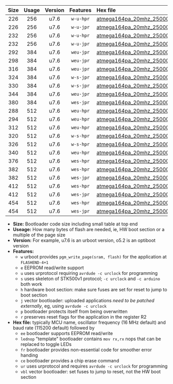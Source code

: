 |Size|Usage|Version|Features|Hex file|
|:-:|:-:|:-:|:-:|:--|
|226|256|u7.6|`w-u-hpr`|[atmega164pa_20mhz_250000bps_ur.hex](https://raw.githubusercontent.com/stefanrueger/urboot/main//atmega164pa_20mhz_250000bps_ur.hex)|
|226|256|u7.6|`w-u-jpr`|[atmega164pa_20mhz_250000bps_ur_vbl.hex](https://raw.githubusercontent.com/stefanrueger/urboot/main//atmega164pa_20mhz_250000bps_ur_vbl.hex)|
|232|256|u7.6|`w-u-hpr`|[atmega164pa_20mhz_250000bps_lednop_ur.hex](https://raw.githubusercontent.com/stefanrueger/urboot/main//atmega164pa_20mhz_250000bps_lednop_ur.hex)|
|232|256|u7.6|`w-u-jpr`|[atmega164pa_20mhz_250000bps_lednop_ur_vbl.hex](https://raw.githubusercontent.com/stefanrueger/urboot/main//atmega164pa_20mhz_250000bps_lednop_ur_vbl.hex)|
|292|384|u7.6|`weu-jpr`|[atmega164pa_20mhz_250000bps_ee_ur_vbl.hex](https://raw.githubusercontent.com/stefanrueger/urboot/main//atmega164pa_20mhz_250000bps_ee_ur_vbl.hex)|
|298|384|u7.6|`weu-jpr`|[atmega164pa_20mhz_250000bps_ee_lednop_ur_vbl.hex](https://raw.githubusercontent.com/stefanrueger/urboot/main//atmega164pa_20mhz_250000bps_ee_lednop_ur_vbl.hex)|
|316|384|u7.6|`weu-jpr`|[atmega164pa_20mhz_250000bps_ee_lednop_fr_ur_vbl.hex](https://raw.githubusercontent.com/stefanrueger/urboot/main//atmega164pa_20mhz_250000bps_ee_lednop_fr_ur_vbl.hex)|
|324|384|u7.6|`w-s-jpr`|[atmega164pa_20mhz_250000bps_vbl.hex](https://raw.githubusercontent.com/stefanrueger/urboot/main//atmega164pa_20mhz_250000bps_vbl.hex)|
|330|384|u7.6|`w-s-jpr`|[atmega164pa_20mhz_250000bps_lednop_vbl.hex](https://raw.githubusercontent.com/stefanrueger/urboot/main//atmega164pa_20mhz_250000bps_lednop_vbl.hex)|
|344|384|u7.6|`weu-jpr`|[atmega164pa_20mhz_250000bps_ee_lednop_fr_ce_ur_vbl.hex](https://raw.githubusercontent.com/stefanrueger/urboot/main//atmega164pa_20mhz_250000bps_ee_lednop_fr_ce_ur_vbl.hex)|
|380|384|u7.6|`wes-jpr`|[atmega164pa_20mhz_250000bps_ee_vbl.hex](https://raw.githubusercontent.com/stefanrueger/urboot/main//atmega164pa_20mhz_250000bps_ee_vbl.hex)|
|288|512|u7.6|`weu-hpr`|[atmega164pa_20mhz_250000bps_ee_ur.hex](https://raw.githubusercontent.com/stefanrueger/urboot/main//atmega164pa_20mhz_250000bps_ee_ur.hex)|
|294|512|u7.6|`weu-hpr`|[atmega164pa_20mhz_250000bps_ee_lednop_ur.hex](https://raw.githubusercontent.com/stefanrueger/urboot/main//atmega164pa_20mhz_250000bps_ee_lednop_ur.hex)|
|312|512|u7.6|`weu-hpr`|[atmega164pa_20mhz_250000bps_ee_lednop_fr_ur.hex](https://raw.githubusercontent.com/stefanrueger/urboot/main//atmega164pa_20mhz_250000bps_ee_lednop_fr_ur.hex)|
|320|512|u7.6|`w-s-hpr`|[atmega164pa_20mhz_250000bps.hex](https://raw.githubusercontent.com/stefanrueger/urboot/main//atmega164pa_20mhz_250000bps.hex)|
|326|512|u7.6|`w-s-hpr`|[atmega164pa_20mhz_250000bps_lednop.hex](https://raw.githubusercontent.com/stefanrueger/urboot/main//atmega164pa_20mhz_250000bps_lednop.hex)|
|340|512|u7.6|`weu-hpr`|[atmega164pa_20mhz_250000bps_ee_lednop_fr_ce_ur.hex](https://raw.githubusercontent.com/stefanrueger/urboot/main//atmega164pa_20mhz_250000bps_ee_lednop_fr_ce_ur.hex)|
|376|512|u7.6|`wes-hpr`|[atmega164pa_20mhz_250000bps_ee.hex](https://raw.githubusercontent.com/stefanrueger/urboot/main//atmega164pa_20mhz_250000bps_ee.hex)|
|382|512|u7.6|`wes-hpr`|[atmega164pa_20mhz_250000bps_ee_lednop.hex](https://raw.githubusercontent.com/stefanrueger/urboot/main//atmega164pa_20mhz_250000bps_ee_lednop.hex)|
|382|512|u7.6|`wes-jpr`|[atmega164pa_20mhz_250000bps_ee_lednop_vbl.hex](https://raw.githubusercontent.com/stefanrueger/urboot/main//atmega164pa_20mhz_250000bps_ee_lednop_vbl.hex)|
|412|512|u7.6|`wes-hpr`|[atmega164pa_20mhz_250000bps_ee_lednop_fr.hex](https://raw.githubusercontent.com/stefanrueger/urboot/main//atmega164pa_20mhz_250000bps_ee_lednop_fr.hex)|
|412|512|u7.6|`wes-jpr`|[atmega164pa_20mhz_250000bps_ee_lednop_fr_vbl.hex](https://raw.githubusercontent.com/stefanrueger/urboot/main//atmega164pa_20mhz_250000bps_ee_lednop_fr_vbl.hex)|
|454|512|u7.6|`wes-hpr`|[atmega164pa_20mhz_250000bps_ee_lednop_fr_ce.hex](https://raw.githubusercontent.com/stefanrueger/urboot/main//atmega164pa_20mhz_250000bps_ee_lednop_fr_ce.hex)|
|454|512|u7.6|`wes-jpr`|[atmega164pa_20mhz_250000bps_ee_lednop_fr_ce_vbl.hex](https://raw.githubusercontent.com/stefanrueger/urboot/main//atmega164pa_20mhz_250000bps_ee_lednop_fr_ce_vbl.hex)|

- **Size:** Bootloader code size including small table at top end
- **Useage:** How many bytes of flash are needed, ie, HW boot section or a multiple of the page size
- **Version:** For example, u7.6 is an urboot version, o5.2 is an optiboot version
- **Features:**
  + `w` urboot provides `pgm_write_page(sram, flash)` for the application at `FLASHEND-4+1`
  + `e` EEPROM read/write support
  + `u` uses urprotocol requiring `avrdude -c urclock` for programming
  + `s` uses skeleton of STK500v1 protocol; `-c urclock` and `-c arduino` both work
  + `h` hardware boot section: make sure fuses are set for reset to jump to boot section
  + `j` vector bootloader: uploaded applications *need to be patched externally*, eg, using `avrdude -c urclock`
  + `p` bootloader protects itself from being overwritten
  + `r` preserves reset flags for the application in the register R2
- **Hex file:** typically MCU name, oscillator frequency (16 MHz default) and baud rate (115200 default) followed by
  + `ee` bootloader supports EEPROM read/write
  + `lednop` "template" bootloader contains `mov rx,rx` nops that can be replaced to toggle LEDs
  + `fr` bootloader provides non-essential code for smoother error handing
  + `ce` bootloader provides a chip erase command
  + `ur` uses urprotocol and requires `avrdude -c urclock` for programming
  + `vbl` vector bootloader: set fuses to jump to reset, not the HW boot section
